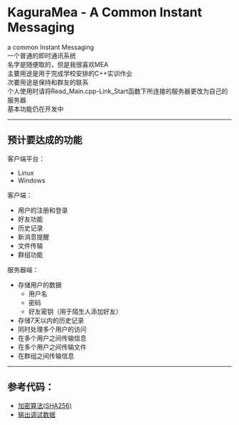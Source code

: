 # KaguraMea - A Common Instant Messaging  

a common Instant Messaging  
一个普通的即时通讯系统  
名字是随便取的，但是我很喜欢MEA  
主要用途是用于完成学校安排的C++实训作业  
次要用途是保持和群友的联系  
个人使用时请将Read_Main.cpp-Link_Start函数下所连接的服务器更改为自己的服务器  
基本功能仍在开发中  

---

## 预计要达成的功能

客户端平台： 
- Linux  
- Windows  

客户端：  
- 用户的注册和登录  
- 好友功能  
- 历史记录  
- 新消息提醒  
- 文件传输  
- 群组功能  

服务器端：  
- 存储用户的数据  
  - 用户名  
  - 密码  
  - 好友密钥（用于陌生人添加好友）  
- 存储7天以内的历史记录  
- 同时处理多个用户的访问  
- 在多个用户之间传输信息  
- 在多个用户之间传输文件  
- 在群组之间传输信息  

---

## 参考代码：
- [加密算法(SHA256)](https://github.com/okdshin/PicoSHA2)
- [输出调试数据](https://github.com/Simon-Chenzw/dbg_func)

